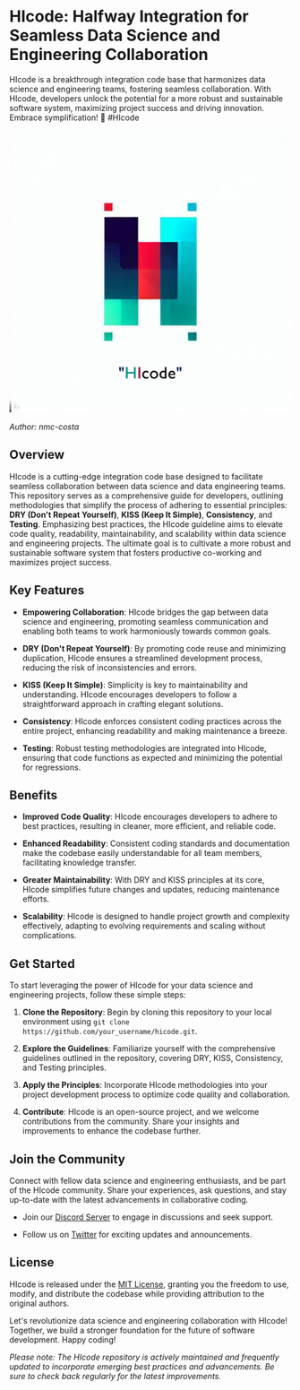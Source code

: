 # HIcode: Halfway Integration for Seamless Data Science and Engineering Collaboration
HIcode is a breakthrough integration code base that harmonizes data science and engineering teams, fostering seamless collaboration. With HIcode, developers unlock the potential for a more robust and sustainable software system, maximizing project success and driving innovation. Embrace symplification! 🚀 #HIcode

[![HIcode Logo](https://github.com/nmc-costa/HIcode/blob/main/docs/logo_1.png)](https://github.com/nmc-costa/HIcode)

*Author: nmc-costa*

## Overview

HIcode is a cutting-edge integration code base designed to facilitate seamless collaboration between data science and data engineering teams. This repository serves as a comprehensive guide for developers, outlining methodologies that simplify the process of adhering to essential principles: **DRY (Don't Repeat Yourself)**, **KISS (Keep It Simple)**, **Consistency**, and **Testing**. Emphasizing best practices, the HIcode guideline aims to elevate code quality, readability, maintainability, and scalability within data science and engineering projects. The ultimate goal is to cultivate a more robust and sustainable software system that fosters productive co-working and maximizes project success.

## Key Features

- **Empowering Collaboration**: HIcode bridges the gap between data science and engineering, promoting seamless communication and enabling both teams to work harmoniously towards common goals.

- **DRY (Don't Repeat Yourself)**: By promoting code reuse and minimizing duplication, HIcode ensures a streamlined development process, reducing the risk of inconsistencies and errors.

- **KISS (Keep It Simple)**: Simplicity is key to maintainability and understanding. HIcode encourages developers to follow a straightforward approach in crafting elegant solutions.

- **Consistency**: HIcode enforces consistent coding practices across the entire project, enhancing readability and making maintenance a breeze.

- **Testing**: Robust testing methodologies are integrated into HIcode, ensuring that code functions as expected and minimizing the potential for regressions.

## Benefits

- **Improved Code Quality**: HIcode encourages developers to adhere to best practices, resulting in cleaner, more efficient, and reliable code.

- **Enhanced Readability**: Consistent coding standards and documentation make the codebase easily understandable for all team members, facilitating knowledge transfer.

- **Greater Maintainability**: With DRY and KISS principles at its core, HIcode simplifies future changes and updates, reducing maintenance efforts.

- **Scalability**: HIcode is designed to handle project growth and complexity effectively, adapting to evolving requirements and scaling without complications.

## Get Started

To start leveraging the power of HIcode for your data science and engineering projects, follow these simple steps:

1. **Clone the Repository**: Begin by cloning this repository to your local environment using `git clone https://github.com/your_username/hicode.git`.

2. **Explore the Guidelines**: Familiarize yourself with the comprehensive guidelines outlined in the repository, covering DRY, KISS, Consistency, and Testing principles.

3. **Apply the Principles**: Incorporate HIcode methodologies into your project development process to optimize code quality and collaboration.

4. **Contribute**: HIcode is an open-source project, and we welcome contributions from the community. Share your insights and improvements to enhance the codebase further.

## Join the Community

Connect with fellow data science and engineering enthusiasts, and be part of the HIcode community. Share your experiences, ask questions, and stay up-to-date with the latest advancements in collaborative coding.

- Join our [Discord Server](https://discord.gg/hicode) to engage in discussions and seek support.

- Follow us on [Twitter](https://twitter.com/hicode) for exciting updates and announcements.

## License

HIcode is released under the [MIT License](https://opensource.org/licenses/MIT), granting you the freedom to use, modify, and distribute the codebase while providing attribution to the original authors.

Let's revolutionize data science and engineering collaboration with HIcode! Together, we build a stronger foundation for the future of software development. Happy coding!

*Please note: The HIcode repository is actively maintained and frequently updated to incorporate emerging best practices and advancements. Be sure to check back regularly for the latest improvements.*
